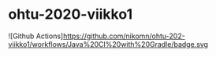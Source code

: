 # ohtu-2020-viikko1

![Github Actions]https://github.com/nikomn/ohtu-202-viikko1/workflows/Java%20CI%20with%20Gradle/badge.svg
